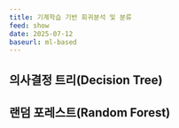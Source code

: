 ```yaml
---
title: 기계학습 기반 회귀분석 및 분류
feed: show
date: 2025-07-12
baseurl: ml-based
---
```

## 의사결정 트리(Decision Tree)

## 랜덤 포레스트(Random Forest)

